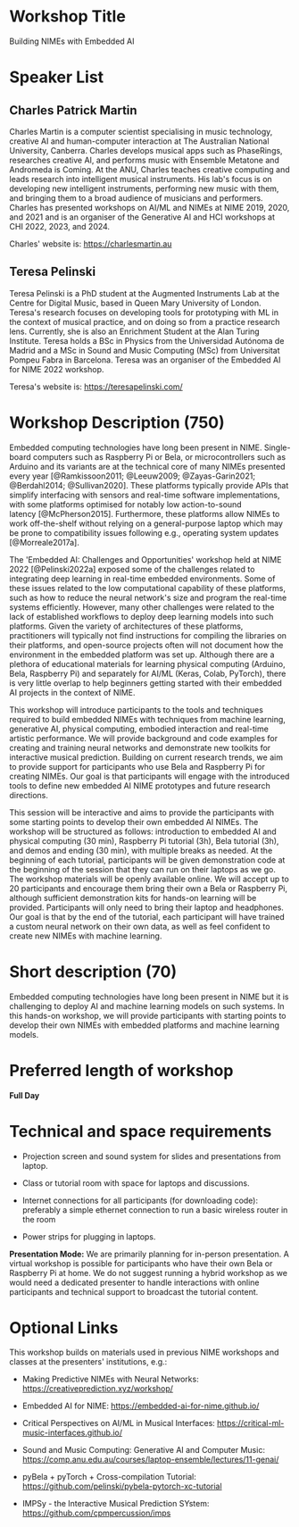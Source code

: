 # Workshop Title

Building NIMEs with Embedded AI

# Speaker List

## Charles Patrick Martin

Charles Martin is a computer scientist specialising in music technology,
creative AI and human-computer interaction at The Australian National
University, Canberra. Charles develops musical apps such as PhaseRings,
researches creative AI, and performs music with Ensemble Metatone and
Andromeda is Coming. At the ANU, Charles teaches creative computing and
leads research into intelligent musical instruments. His lab's focus is
on developing new intelligent instruments, performing new music with
them, and bringing them to a broad audience of musicians and performers.
Charles has presented workshops on AI/ML and NIMEs at NIME 2019, 2020,
and 2021 and is an organiser of the Generative AI and HCI workshops at
CHI 2022, 2023, and 2024.

Charles' website is: <https://charlesmartin.au>

## Teresa Pelinski

Teresa Pelinski is a PhD student at the Augmented Instruments Lab at the
Centre for Digital Music, based in Queen Mary University of London.
Teresa's research focuses on developing tools for prototyping with ML in
the context of musical practice, and on doing so from a practice
research lens. Currently, she is also an Enrichment Student at the Alan
Turing Institute. Teresa holds a BSc in Physics from the Universidad
Autónoma de Madrid and a MSc in Sound and Music Computing (MSc) from
Universitat Pompeu Fabra in Barcelona. Teresa was an organiser of the
Embedded AI for NIME 2022 workshop.

Teresa's website is: <https://teresapelinski.com/>

# Workshop Description (750)

Embedded computing technologies have long been present in NIME.
Single-board computers such as Raspberry Pi or Bela, or microcontrollers
such as Arduino and its variants are at the technical core of many NIMEs
presented every year
[@Ramkissoon2011; @Leeuw2009; @Zayas-Garin2021; @Berdahl2014; @Sullivan2020].
These platforms typically provide APIs that simplify interfacing with
sensors and real-time software implementations, with some platforms
optimised for notably low action-to-sound latency [@McPherson2015].
Furthermore, these platforms allow NIMEs to work off-the-shelf without
relying on a general-purpose laptop which may be prone to compatibility
issues following e.g., operating system updates [@Morreale2017a].

The 'Embedded AI: Challenges and Opportunities' workshop held at NIME
2022 [@Pelinski2022a] exposed some of the challenges related to
integrating deep learning in real-time embedded environments. Some of
these issues related to the low computational capability of these
platforms, such as how to reduce the neural network's size and program
the real-time systems efficiently. However, many other challenges were
related to the lack of established workflows to deploy deep learning
models into such platforms. Given the variety of architectures of these
platforms, practitioners will typically not find instructions for
compiling the libraries on their platforms, and open-source projects
often will not document how the environment in the embedded platform was
set up. Although there are a plethora of educational materials for
learning physical computing (Arduino, Bela, Raspberry Pi) and separately
for AI/ML (Keras, Colab, PyTorch), there is very little overlap to help
beginners getting started with their embedded AI projects in the context
of NIME.

This workshop will introduce participants to the tools and techniques
required to build embedded NIMEs with techniques from machine learning,
generative AI, physical computing, embodied interaction and real-time
artistic performance. We will provide background and code examples for
creating and training neural networks and demonstrate new toolkits for
interactive musical prediction. Building on current research trends, we
aim to provide support for participants who use Bela and Raspberry Pi
for creating NIMEs. Our goal is that participants will engage with the
introduced tools to define new embedded AI NIME prototypes and future
research directions.

This session will be interactive and aims to provide the participants
with some starting points to develop their own embedded AI NIMEs. The
workshop will be structured as follows: introduction to embedded AI and
physical computing (30 min), Raspberry Pi tutorial (3h), Bela tutorial
(3h), and demos and ending (30 min), with multiple breaks as needed. At
the beginning of each tutorial, participants will be given demonstration
code at the beginning of the session that they can run on their laptops
as we go. The workshop materials will be openly available online. We
will accept up to 20 participants and encourage them bring their own a
Bela or Raspberry Pi, although sufficient demonstration kits for
hands-on learning will be provided. Participants will only need to bring
their laptop and headphones. Our goal is that by the end of the
tutorial, each participant will have trained a custom neural network on
their own data, as well as feel confident to create new NIMEs with
machine learning.

# Short description (70)

Embedded computing technologies have long been present in NIME but it is
challenging to deploy AI and machine learning models on such systems. In
this hands-on workshop, we will provide participants with starting
points to develop their own NIMEs with embedded platforms and machine
learning models.

# Preferred length of workshop

**Full Day**

# Technical and space requirements

-   Projection screen and sound system for slides and presentations from
    laptop.

-   Class or tutorial room with space for laptops and discussions.

-   Internet connections for all participants (for downloading code):
    preferably a simple ethernet connection to run a basic wireless
    router in the room

-   Power strips for plugging in laptops.

**Presentation Mode:** We are primarily planning for in-person
presentation. A virtual workshop is possible for participants who have
their own Bela or Raspberry Pi at home. We do not suggest running a
hybrid workshop as we would need a dedicated presenter to handle
interactions with online participants and technical support to broadcast
the tutorial content.

# Optional Links

This workshop builds on materials used in previous NIME workshops and
classes at the presenters' institutions, e.g.:

-   Making Predictive NIMEs with Neural Networks:
    <https://creativeprediction.xyz/workshop/>

-   Embedded AI for NIME: <https://embedded-ai-for-nime.github.io/>

-   Critical Perspectives on AI/ML in Musical Interfaces:
    <https://critical-ml-music-interfaces.github.io/>

-   Sound and Music Computing: Generative AI and Computer Music:
    <https://comp.anu.edu.au/courses/laptop-ensemble/lectures/11-genai/>

-   pyBela + pyTorch + Cross-compilation Tutorial: <https://github.com/pelinski/pybela-pytorch-xc-tutorial>

-   IMPSy - the Interactive Musical Prediction SYstem: <https://github.com/cpmpercussion/imps>
[^1]: School of Computing, The Australian National University

[^2]: Centre for Digital Music, Queen Mary University of London
